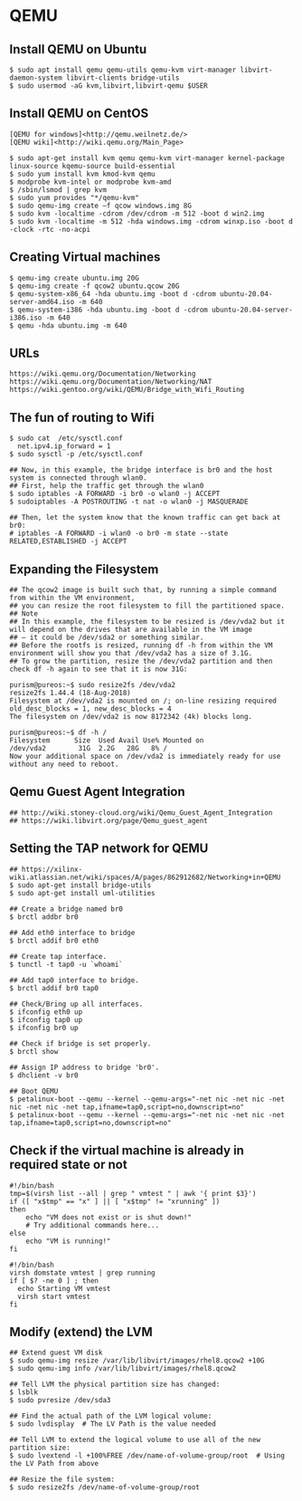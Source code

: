 QEMU
====

## Install QEMU on Ubuntu

    $ sudo apt install qemu qemu-utils qemu-kvm virt-manager libvirt-daemon-system libvirt-clients bridge-utils
    $ sudo usermod -aG kvm,libvirt,libvirt-qemu $USER

## Install QEMU on CentOS

    [QEMU for windows]<http://qemu.weilnetz.de/>
    [QEMU wiki]<http://wiki.qemu.org/Main_Page>

    $ sudo apt-get install kvm qemu qemu-kvm virt-manager kernel-package linux-source kqemu-source build-essential
    $ sudo yum install kvm kmod-kvm qemu
    $ modprobe kvm-intel or modprobe kvm-amd
    $ /sbin/lsmod | grep kvm
    $ sudo yum provides "*/qemu-kvm"
    $ sudo qemu-img create –f qcow windows.img 8G
    $ sudo kvm -localtime -cdrom /dev/cdrom -m 512 -boot d win2.img
    $ sudo kvm -localtime -m 512 -hda windows.img -cdrom winxp.iso -boot d -clock -rtc -no-acpi

## Creating Virtual machines

    $ qemu-img create ubuntu.img 20G
    $ qemu-img create -f qcow2 ubuntu.qcow 20G
    $ qemu-system-x86_64 -hda ubuntu.img -boot d -cdrom ubuntu-20.04-server-amd64.iso -m 640
    $ qemu-system-i386 -hda ubuntu.img -boot d -cdrom ubuntu-20.04-server-i386.iso -m 640
    $ qemu -hda ubuntu.img -m 640

## URLs

    https://wiki.qemu.org/Documentation/Networking
    https://wiki.qemu.org/Documentation/Networking/NAT
    https://wiki.gentoo.org/wiki/QEMU/Bridge_with_Wifi_Routing

## The fun of routing to Wifi

    $ sudo cat  /etc/sysctl.conf
      net.ipv4.ip_forward = 1
    $ sudo sysctl -p /etc/sysctl.conf

    ## Now, in this example, the bridge interface is br0 and the host system is connected through wlan0.
    ## First, help the traffic get through the wlan0
    $ sudo iptables -A FORWARD -i br0 -o wlan0 -j ACCEPT
    $ sudoiptables -A POSTROUTING -t nat -o wlan0 -j MASQUERADE

    ## Then, let the system know that the known traffic can get back at br0:
    # iptables -A FORWARD -i wlan0 -o br0 -m state --state RELATED,ESTABLISHED -j ACCEPT

## Expanding the Filesystem

    ## The qcow2 image is built such that, by running a simple command from within the VM environment,
    ## you can resize the root filesystem to fill the partitioned space.
    ## Note
    ## In this example, the filesystem to be resized is /dev/vda2 but it will depend on the drives that are available in the VM image
    ## – it could be /dev/sda2 or something similar.
    ## Before the rootfs is resized, running df -h from within the VM environment will show you that /dev/vda2 has a size of 3.1G.
    ## To grow the partition, resize the /dev/vda2 partition and then check df -h again to see that it is now 31G:

    purism@pureos:~$ sudo resize2fs /dev/vda2
    resize2fs 1.44.4 (18-Aug-2018)
    Filesystem at /dev/vda2 is mounted on /; on-line resizing required
    old_desc_blocks = 1, new_desc_blocks = 4
    The filesystem on /dev/vda2 is now 8172342 (4k) blocks long.

    purism@pureos:~$ df -h /
    Filesystem      Size  Used Avail Use% Mounted on
    /dev/vda2        31G  2.2G   28G   8% /
    Now your additional space on /dev/vda2 is immediately ready for use without any need to reboot.

## Qemu Guest Agent Integration

    ## http://wiki.stoney-cloud.org/wiki/Qemu_Guest_Agent_Integration
    ## https://wiki.libvirt.org/page/Qemu_guest_agent

## Setting the TAP network for QEMU

    ## https://xilinx-wiki.atlassian.net/wiki/spaces/A/pages/862912682/Networking+in+QEMU
    $ sudo apt-get install bridge-utils
    $ sudo apt-get install uml-utilities

    ## Create a bridge named br0
    $ brctl addbr br0

    ## Add eth0 interface to bridge
    $ brctl addif br0 eth0

    ## Create tap interface.
    $ tunctl -t tap0 -u `whoami`

    ## Add tap0 interface to bridge.
    $ brctl addif br0 tap0

    ## Check/Bring up all interfaces.
    $ ifconfig eth0 up
    $ ifconfig tap0 up
    $ ifconfig br0 up

    ## Check if bridge is set properly.
    $ brctl show

    ## Assign IP address to bridge 'br0'.
    $ dhclient -v br0

    ## Boot QEMU
    $ petalinux-boot --qemu --kernel --qemu-args="-net nic -net nic -net nic -net nic -net tap,ifname=tap0,script=no,downscript=no"
    $ petalinux-boot --qemu --kernel --qemu-args="-net nic -net nic -net tap,ifname=tap0,script=no,downscript=no"

## Check if the virtual machine is already in required state or not

    #!/bin/bash
    tmp=$(virsh list --all | grep " vmtest " | awk '{ print $3}')
    if ([ "x$tmp" == "x" ] || [ "x$tmp" != "xrunning" ])
    then
        echo "VM does not exist or is shut down!"
        # Try additional commands here...
    else
        echo "VM is running!"
    fi

    #!/bin/bash
    virsh domstate vmtest | grep running
    if [ $? -ne 0 ] ; then
      echo Starting VM vmtest
      virsh start vmtest
    fi

## Modify (extend) the LVM

    ## Extend guest VM disk
    $ sudo qemu-img resize /var/lib/libvirt/images/rhel8.qcow2 +10G
    $ sudo qemu-img info /var/lib/libvirt/images/rhel8.qcow2

    ## Tell LVM the physical partition size has changed:
    $ lsblk
    $ sudo pvresize /dev/sda3

    ## Find the actual path of the LVM logical volume:
    $ sudo lvdisplay  # The LV Path is the value needed

    ## Tell LVM to extend the logical volume to use all of the new partition size:
    $ sudo lvextend -l +100%FREE /dev/name-of-volume-group/root  # Using the LV Path from above

    ## Resize the file system:
    $ sudo resize2fs /dev/name-of-volume-group/root
